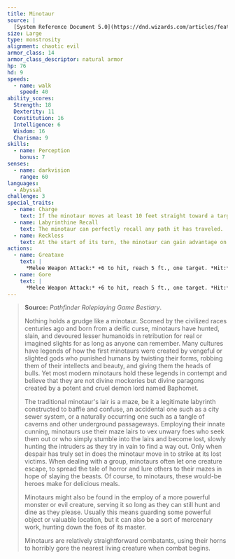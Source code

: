 ```yaml
---
title: Minotaur
source: |
  [System Reference Document 5.0](https://dnd.wizards.com/articles/features/systems-reference-document-srd)
size: Large
type: monstrosity
alignment: chaotic evil
armor_class: 14
armor_class_descriptor: natural armor
hp: 76
hd: 9
speeds:
  - name: walk
    speed: 40
ability_scores:
  Strength: 18
  Dexterity: 11
  Constitution: 16
  Intelligence: 6
  Wisdom: 16
  Charisma: 9
skills:
  - name: Perception
    bonus: 7
senses:
  - name: darkvision
    range: 60
languages:
  - Abyssal
challenge: 3
special_traits:
  - name: Charge
    text: If the minotaur moves at least 10 feet straight toward a target and then hits it with a gore attack on the same turn, the target takes an extra 9 (2d8) piercing damage. If the target is a creature, it must succeed on a DC 14 Strength saving throw or be pushed up to 10 feet away and knocked prone.
  - name: Labyrinthine Recall
    text: The minotaur can perfectly recall any path it has traveled.
  - name: Reckless
    text: At the start of its turn, the minotaur can gain advantage on all melee weapon attack rolls it makes during that turn, but attack rolls against it have advantage until the start of its next turn.
actions:
  - name: Greataxe
    text: |
      *Melee Weapon Attack:* +6 to hit, reach 5 ft., one target. *Hit:* 17 (2d12 + 4) slashing damage.
  - name: Gore
    text: |
      *Melee Weapon Attack:* +6 to hit, reach 5 ft., one target. *Hit:* 13 (2d8 + 4) piercing damage.
---
```


> **Source:** *Pathfinder Roleplaying Game Bestiary*.
>
> Nothing holds a grudge like a minotaur. Scorned by the civilized races centuries ago and born from a deific curse, minotaurs have hunted, slain, and devoured lesser humanoids in retribution for real or imagined slights for as long as anyone can remember. Many cultures have legends of how the first minotaurs were created by vengeful or slighted gods who punished humans by twisting their forms, robbing them of their intellects and beauty, and giving them the heads of bulls. Yet most modern minotaurs hold these legends in contempt and believe that they are not divine mockeries but divine paragons created by a potent and cruel demon lord named Baphomet.
>
> The traditional minotaur's lair is a maze, be it a legitimate labyrinth constructed to baffle and confuse, an accidental one such as a city sewer system, or a naturally occurring one such as a tangle of caverns and other underground passageways. Employing their innate cunning, minotaurs use their maze lairs to vex unwary foes who seek them out or who simply stumble into the lairs and become lost, slowly hunting the intruders as they try in vain to find a way out. Only when despair has truly set in does the minotaur move in to strike at its lost victims. When dealing with a group, minotaurs often let one creature escape, to spread the tale of horror and lure others to their mazes in hope of slaying the beasts. Of course, to minotaurs, these would-be heroes make for delicious meals.
>
> Minotaurs might also be found in the employ of a more powerful monster or evil creature, serving it so long as they can still hunt and dine as they please. Usually this means guarding some powerful object or valuable location, but it can also be a sort of mercenary work, hunting down the foes of its master.
>
> Minotaurs are relatively straightforward combatants, using their horns to horribly gore the nearest living creature when combat begins.
